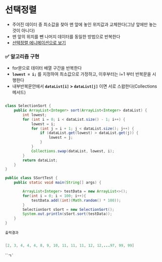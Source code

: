 # 선택정렬
- 주어진 데이터 중 최소값을 찾아 맨 앞에 놓인 위치값과 교체한다(그냥 앞에만 놓는것이 아니다)
- 맨 앞의 위치를 뺀 나머지 데이터를 동일한 방법으로 반복한다
- [선택정렬 에니메이션으로 보기](https://visualgo.net/en/sorting?slide=1)


### ✅ 알고리즘 구현
- for문으로 데이터 배열 구간을 반복한다
-  **`lowest = i;`** 를 지정하여 최소값으로 가정하고, 이후부터는 i+1 부터 반복문을 시행한다
-  내부반복문안에서 **`dataList[i]` > `dataList[j]`** 이면 서로 스왑한다(Collections 메서드) 
```java

class SelectionSort {
    public ArrayList<Integer> sort(ArrayList<Integer> dataList) {
        int lowest;
        for (int i = 0; i < dataList.size() - 1; i++) {
            lowest = i;
            for (int j = i + 1; j < dataList.size(); j++) {
                if (dataList.get(lowest) > dataList.get(j)) {
                    lowest = j;
                }
            }
            Collections.swap(dataList, lowest, i);
        }
        return dataList;
    }
}

public class SSortTest {
    public static void main(String[] args) {

        ArrayList<Integer> testData = new ArrayList<>();
        for(int i = 0; i < 100; i++){
            testData.add((int)(Math.random() * 100));
        }
        SelectionSort sSort = new SelectionSort();
        System.out.println(sSort.sort(testData));
    }
}

```

`출력결과`

```java

[2, 3, 4, 4, 4, 8, 9, 10, 11, 11, 11, 12, 12,...97, 99, 99]

```
``ㄱ`
```
